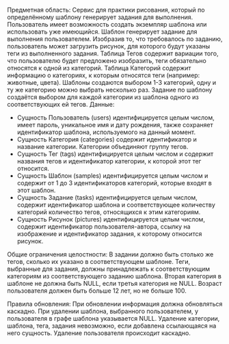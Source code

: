 Предметная область:
Сервис для практики рисования, который по определённому шаблону генерирует задания для выполнения.
Пользователь имеет возможность создать экземпляр шаблона или использовать уже имеющийся. Шаблон генерирует задание для выполнения пользователем. Изобразив то, что требовалось по заданию, пользователь может загрузить рисунок, для которого будут указаны теги из выполненного задания.
Таблица Тегов содержит вариации того, что пользователю будет предложено изобразить, теги обязательно относятся к одной из категорий. Таблица Категорий содержит информацию о категориях, к которым относятся теги (например: животные, цвета). Шаблоны создаются выбором 1-3 категорий, одну и ту же категорию можно выбрать несколько раз. Задание по шаблону создаётся выбором для каждой категории из шаблона одного из соответствующих ей тегов.
Данные:
- Сущность Пользователь (users) идентифицируется целым числом, имеет пароль, уникальное имя и дату рождения, также сохраняет идентификатор шаблона, используемого на данный момент.
- Сущность Категория (categories) содержит идентификатор и название категории. Категории объединяют группу тегов.
- Сущность Тег (tags) идентифицируется целым числом и содержит названия тегов и идентификатор категории, к которой этот тег относится.
- Сущность Шаблон (samples) идентифицируется целым числом и содержит от 1 до 3 идентификаторов категорий, которые входят в этот шаблон.
- Сущность Задание (tasks) идентифицируется целым числом, содержит идентификатор шаблона и соответствующее количеству категорий количество тегов, относящихся к этим категориям.
- Сущность Рисунок (pictures) идентифицируется целым числом, содержит идентификатор пользователя-автора, ссылку на изображение и идентификатор задания, к которому относится рисунок.

Общие ограничения целостности:
В задании должно быть столько же тегов, сколько их указано в соответствующем шаблоне. Теги, выбранные для задания, должны принадлежать к соответствующим категориям из соответствующего заданию шаблона. Вторая категория в шаблоне не должна быть NULL, если третья категория не NULL. Возраст пользователя должен быть больше 12 лет, но не больше 100.
	
Правила обновления:
При обновлении информация должна обновляться каскадно. При удалении шаблона, выбранного пользователем, у пользователя в графе шаблона указывается NULL. Удаление категории, шаблона, тега, задания невозможно, если добавлена ссылающаяся на него сущность. Удаление пользователя происходит каскадно.
